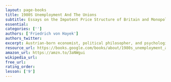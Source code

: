 ```yaml
---
layout: page-books
title: 1980S Unemployment And The Unions
subtitle: Essays on the Impotent Price Structure of Britain and Monopoly in the Labour Market
essential: 
categories: ['']
authors: ['Friedrich von Hayek']
authors_twitter: 
excerpt: Austrian-born economist, political philosopher, and psychologist Friedrich von Hayek is best remembered today for both his contributions to economic theory and his opposition to socialism. Economics was one of Hayek's early interests; while serving as an artillery officer on the Italian front in 1917, he read an economics text to pass the time.
resource_url: https://books.google.com/books/about/1980s_unemployment_and_the_unions.html?id=xM9CAQAAIAAJ
amazon_url: https://amzn.to/3aNWgui
wikipedia_url: 
free_url: 
rating_order: 
lesson: ['9']
---
```

